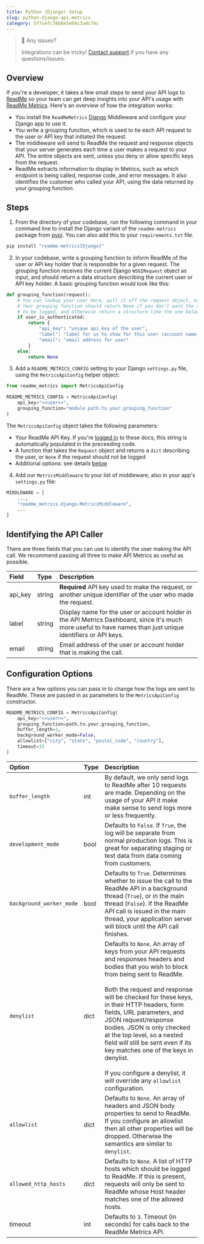```yaml
---
title: Python (Django) Setup
slug: python-django-api-metrics
category: 5f7cefc76b6e5e04c3a4c74c
---
```


> 🚧 Any issues?
>
> Integrations can be tricky! [Contact support](https://docs.readme.com/guides/docs/contact-support) if you have any questions/issues.

## Overview

If you're a developer, it takes a few small steps to send your API logs to [ReadMe](http://readme.com/) so your team can get deep insights into your API's usage with [ReadMe Metrics](https://readme.com/metrics). Here's an overview of how the integration works:

- You install the `ReadMeMetrics` [Django](https://www.djangoproject.com/) Middleware and configure your Django app to use it.
- You write a grouping function, which is used to tie each API request to the user or API key that initiated the request.
- The middleware will send to ReadMe the request and response objects that your server generates each time a user makes a request to your API. The entire objects are sent, unless you deny or allow specific keys from the request.
- ReadMe extracts information to display in Metrics, such as which endpoint is being called, response code, and error messages. It also identifies the customer who called your API, using the data returned by your grouping function.

## Steps

1. From the directory of your codebase, run the following command in your command line to install the Django variant of the `readme-metrics` package from [pypi](https://pypi.org/project/readme-metrics/). You can also add this to your `requirements.txt` file.

```bash
pip install "readme-metrics[Django]"
```

2. In your codebase, write a grouping function to inform ReadMe of the user or API key holder that is responsible for a given request. The grouping function receives the current Django `WSGIRequest` object as input, and should return a data structure describing the current user or API key holder. A basic grouping function would look like this:

```python
def grouping_function(request):
    # You can lookup your user here, pull it off the request object, etc.
    # Your grouping function should return None if you don't want the request
    # to be logged, and otherwise return a structure like the one below.
    if user_is_authenticated:
        return {
            "api_key": "unique api_key of the user",
            "label": "label for us to show for this user (account name, user name, email, etc)",
            "email": "email address for user"
        }
    else:
        return None
```

3. Add a `README_METRICS_CONFIG` setting to your Django `settings.py` file, using the `MetricsApiConfig` helper object:

```python
from readme_metrics import MetricsApiConfig

README_METRICS_CONFIG = MetricsApiConfig(
    api_key="<<user>>",
    grouping_function="module.path.to.your.grouping_function"
)
```

The `MetricsApiConfig` object takes the following parameters:

- Your ReadMe API Key. If you're [logged in](https://dash.readme.io/to/metrics) to these docs, this string is automatically populated in the preceeding code.
- A function that takes the `Request` object and returns a `dict` describing the user, or `None` if the request should not be logged
- Additional options: see details [below](#section-configuration-options)

4. Add our `MetricsMiddleware` to your list of middleware, also in your app's `settings.py` file:

```python
MIDDLEWARE = [
    ...,
    "readme_metrics.django.MetricsMiddleware",
    ...
]
```

## Identifying the API Caller

There are three fields that you can use to identify the user making the API call. We recommend passing all three to make API Metrics as useful as possible.

<!--
Prettier's table formatting is cursed, hence this ignore block.
-->
<!-- prettier-ignore-start -->
| Field | Type | Description |
| :--- | :--- | :--- |
| api_key | string | **Required** API key used to make the request, or another unique identifier of the user who made the request. |
| label | string | Display name for the user or account holder in the API Metrics Dashboard, since it's much more useful to have names than just unique identifiers or API keys. |
| email | string | Email address of the user or account holder that is making the call. |
<!-- prettier-ignore-end -->

## Configuration Options

There are a few options you can pass in to change how the logs are sent to ReadMe. These are passed in as parameters to the `MetricsApiConfig` constructor.

```python
README_METRICS_CONFIG = MetricsApiConfig(
    api_key="<<user>>",
    grouping_function=path.to.your.grouping_function,
    buffer_length=1,
    background_worker_mode=False,
    allowlist=["city", "state", "postal_code", "country"],
    timeout=15
)
```

<!--
Prettier's table formatting is cursed, hence this ignore block.
-->
<!-- prettier-ignore-start -->
| Option | Type | Description |
| :--- | :--- | :--- |
| `buffer_length` | int | By default, we only send logs to ReadMe after 10 requests are made. Depending on the usage of your API it make make sense to send logs more or less frequently. |
| `development_mode` | bool | Defaults to `False`. If `True`, the log will be separate from normal production logs. This is great for separating staging or test data from data coming from customers. |
| `background_worker_mode` | bool | Defaults to `True`. Determines whether to issue the call to the ReadMe API in a background thread (`True`), or in the main thread (`False`). If the ReadMe API call is issued in the main thread, your application server will block until the API call finishes. |
| `denylist` | dict | Defaults to `None`. An array of keys from your API requests and responses headers and bodies that you wish to block from being sent to ReadMe.<br /><br />Both the request and response will be checked for these keys, in their HTTP headers, form fields, URL parameters, and JSON request/response bodies. JSON is only checked at the top level, so a nested field will still be sent even if its key matches one of the keys in denylist.<br /><br />If you configure a denylist, it will override any `allowlist` configuration. |
| `allowlist`	| dict | Defaults to `None`. An array of headers and JSON body properties to send to ReadMe. If you configure an allowlist then all other properties will be dropped. Otherwise the semantics are similar to `denylist`. |
| `allowed_http_hosts` | dict | Defaults to `None`. A list of HTTP hosts which should be logged to ReadMe. If this is present, requests will only be sent to ReadMe whose Host header matches one of the allowed hosts. |
| timeout | int | Defaults to `3`. Timeout (in seconds) for calls back to the ReadMe Metrics API. |
<!-- prettier-ignore-end -->
